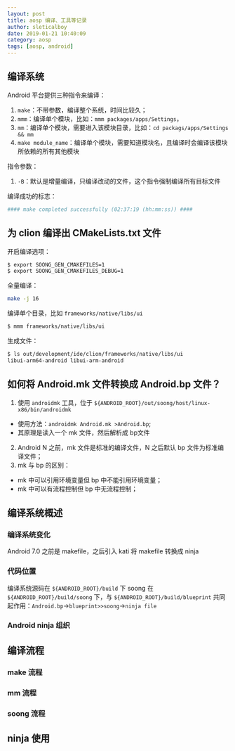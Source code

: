 ```yaml
---
layout: post
title: aosp 编译、工具等记录
author: sleticalboy
date: 2019-01-21 10:40:09
category: aosp
tags: [aosp, android]
---
```



## 编译系统

Android 平台提供三种指令来编译：

1. `make`：不带参数，编译整个系统，时间比较久；
2. `mmm`：编译单个模块，比如：`mmm packages/apps/Settings`，
3. `mm`：编译单个模块，需要进入该模块目录，比如：`cd packags/apps/Settings && mm`
4. `make module_name`：编译单个模块，需要知道模块名，且编译时会编译该模块所依赖的所有其他模块

指令参数：
1. `-B`：默认是增量编译，只编译改动的文件，这个指令强制编译所有目标文件


编译成功的标志：
```bash
#### make completed successfully (02:37:19 (hh:mm:ss)) ####
```

## 为 clion 编译出 CMakeLists.txt 文件

开启编译选项：
```bash
$ export SOONG_GEN_CMAKEFILES=1
$ export SOONG_GEN_CMAKEFILES_DEBUG=1
```
全量编译：
```bash
make -j 16
```
编译单个目录，比如 `frameworks/native/libs/ui`
```bash
$ mmm frameworks/native/libs/ui
```
生成文件：
```bash
$ ls out/development/ide/clion/frameworks/native/libs/ui
libui-arm64-android libui-arm-android
```

## 如何将 Android.mk 文件转换成 Android.bp 文件？
1. 使用 `androidmk` 工具，位于 `${ANDROID_ROOT}/out/soong/host/linux-x86/bin/androidmk`
  - 使用方法：`androidmk Android.mk >Android.bp`;
  - 其原理是读入一个 mk 文件，然后解析成 bp文件
2. Android N 之前，mk 文件是标准的编译文件，N 之后默认 bp 文件为标准编译文件；
3. mk 与 bp 的区别：
  - mk 中可以引用环境变量但 bp 中不能引用环境变量；
  - mk 中可以有流程控制但 bp 中无流程控制；


## 编译系统概述

### 编译系统变化
Android 7.0 之前是 makefile，之后引入 kati 将 makefile 转换成 ninja

### 代码位置
编译系统源码在 `${ANDROID_ROOT}/build` 下
soong 在 `${ANDROID_ROOT}/build/soong` 下，与 `${ANDROID_ROOT}/build/blueprint`
共同起作用：`Android.bp`->`blueprint>>soong`->`ninja file`

### Android ninja 组织

## 编译流程

### make 流程

### mm 流程

### soong 流程

## ninja 使用
